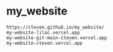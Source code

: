 # my_website
    https://cteven.github.io/my_website/
    my-website-lilac.vercel.app
    my-website-git-main-cteven.vercel.app
    my-website-cteven.vercel.app
